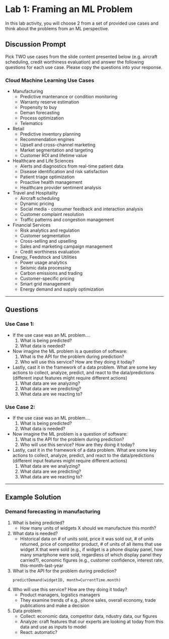 # Lab 1: Framing an ML Problem

In this lab activity, you will choose 2 from a set of provided use cases and think about the problems from an ML perspective.

## Discussion Prompt

Pick TWO use cases from the slide content presented below (e.g. aircraft scheduling, credit worthiness evaluation) and answer the following questions for each use case. Please copy the questions into your response.

### Cloud Machine Learning Use Cases

* Manufacturing
    * Predictive mantenance or condition monitoring
    * Warranty reserve estimation
    * Propensity to buy
    * Deman forecasting
    * Process optimization
    * Telematics
* Retail
    * Predictive inventory planning
    * Recommendation engines
    * Upsell and cross-channel marketing
    * Market segmentation and targeting
    * Customer ROI and lifetime value
* Healthcare and Life Sciences
    * Alerts and diagnostics from real-time patient data
    * Disease identification and risk satisfaction
    * Patient triage optimization
    * Proactive health management
    * Healthcare provider sentiment analysis
* Travel and Hospitality
    * Aircraft scheduling
    * Dynamic pricing
    * Social media - consumer feedback and interaction analysis
    * Customer complaint resolution
    * Traffic patterns and congestion management
* Financial Services
    * Risk analytics and regulation
    * Customer segmentation
    * Cross-selling and upselling
    * Sales and marketing campaign management
    * Credit worthiness evaluation
* Energy, Feedstock and Utilities
    * Power usage analytics
    * Seismic data processing
    * Carbon emissions and trading
    * Customer-specific pricing
    * Smart grid management
    * Energy demand and supply optimization

---
## Questions

### Use Case 1:

* If the use case was an ML problem....
    1. What is being predicted?
    2. What data is needed?
* Now imagine the ML problem is a question of software:
    1. What is the API for the problem during prediction?
    2. Who will use this service? How are they doing it today?
* Lastly, cast it in the framework of a data problem. What are some key actions to collect, analyze, predict, and react to the data/predictions (different input features might require different actions)
    1. What data are we analyzing?
    2. What data are we predicting?
    3. What data are we reacting to?

### Use Case 2:

* If the use case was an ML problem....
    1. What is being predicted?
    2. What data is needed?
* Now imagine the ML problem is a question of software:
    1. What is the API for the problem during prediction?
    2. Who will use this service? How are they doing it today?
* Lastly, cast it in the framework of a data problem. What are some key actions to collect, analyze, predict, and react to the data/predictions (different input features might require different actions)
    1. What data are we analyzing?
    2. What data are we predicting?
    3. What data are we reacting to?

---
## Example Solution

### Demand forecasting in manufacturing

1. What is being predicted?
    * How many units of widgets X should we manufacture this month?
2. What data is needed?
    * Historical data on # of units sold, price it was sold out, # of units returned, price of competitor product, # of units of all items that use widget X that were sold (e.g., if widget is a phone display panel, how many smartphone were sold, regardless of which display panel they carried?), economic figures (e.g., customer confidence, interest rate, this-month-last-year
3. What is the API for the problem during prediction?
    ```
    predictDemand(widgetID, month=CurrentTime.month)
    ```
4. Who will use this service? How are they doing it today?
    * Product managers, logistics managers
    * They examine trends of e.g., phone sales, overall economy, trade publications and make a decision
5. Data problem:
    * Collect: economic data, competitor data, ndustry data, our figures
    * Analyze: craft features that our experts are looking at today from this data and use as inputs to model
    * React: automatic?